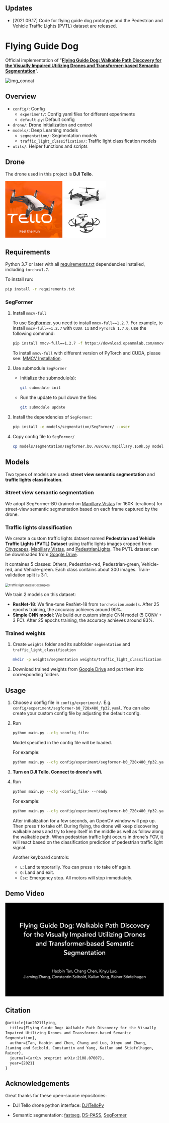 ## Updates

- [2021.09.17] Code for flying guide dog prototype and the Pedestrian and Vehicle Traffic Lights (PVTL) dataset are released.

# Flying Guide Dog

Official implementation of "**[Flying Guide Dog: Walkable Path Discovery for the Visually Impaired Utilizing Drones and Transformer-based Semantic Segmentation](https://arxiv.org/abs/2108.07007)**".

![img_concat](assets/paper_banner.png)



## Overview

- `config/`: Config
  - `experiment/`: Config yaml files for different experiments
  - `default.py`: Default config
- `drone/`: Drone initialization and control
- `models/`: Deep Learning models
  - `segmentation/`: Segmentation models
  - `traffic_light_classification/`: Traffic light classification models
- `utils/`: Helper functions and scripts



## Drone

The drone used in this project is **DJI Tello**.

<img src="assets/DJI-Tello.png" alt="DJI-Tello" style="zoom: 50%;" />



## Requirements

Python 3.7 or later with all [requirements.txt](./requirements.txt) dependencies installed, including `torch>=1.7`. 

To install run:

```bash
pip install -r requirements.txt
```

### SegFormer

1. Install `mmcv-full`

   To use [SegFormer](https://github.com/NVlabs/SegFormer), you need to install `mmcv-full==1.2.7`. For example, to install `mmcv-full==1.2.7` with `CUDA 11` and `PyTorch 1.7.0`, use the following command:

   ```bash
   pip install mmcv-full==1.2.7 -f https://download.openmmlab.com/mmcv/dist/cu110/torch1.7.0/index.html
   ```

   To install `mmcv-full` with different version of PyTorch and CUDA, please see: [MMCV Installation](https://mmcv.readthedocs.io/en/latest/get_started/installation.html).

2. Use submodule `SegFormer` 

   - Initialize the submodule(s):

     ```bash
     git submodule init
     ```

   - Run the update to pull down the files:

     ```bash
     git submodule update
     ```

3. Install the dependencies of `SegFormer`:

   ```bash
   pip install -e models/segmentation/SegFormer/ --user
   ```

4. Copy config file to `SegFormer/`

   ```bash
   cp models/segmentation/segformer.b0.768x768.mapillary.160k.py models/segmentation/SegFormer/local_configs/segformer/B0
   ```



## Models

Two types of models are used: **street view semantic segmentation** and **traffic lights classification**.

### Street view semantic segmentation

We adopt SegFormer-B0 (trained on [Mapillary Vistas](https://www.mapillary.com/dataset/vistas) for 160K iterations) for street-view semantic segmentation based on each frame captured by the drone.

### Traffic lights classification

We create a custom traffic lights dataset named **Pedestrian and Vehicle Traffic Lights (PVTL) Dataset** using traffic lights images cropped from  [Cityscapes](https://www.cityscapes-dataset.com/), [Mapillary Vistas](https://www.mapillary.com/dataset/vistas), and [PedestrianLights](https://www.uni-muenster.de/PRIA/en/forschung/index.shtml). The PVTL dataset can be downloaded from [Google Drive](https://drive.google.com/drive/folders/1UFcr-b4Ci5BsA72TZWJ77n-J3aneli6l?usp=sharing).

It containes 5 classes: Others, Pedestrian-red, Pedestrian-green, Vehicle-red, and Vehicle-green. Each class contains about 300 images. Train-validation split is 3:1.

<img src="/Users/EckoTan/Documents/cvhci_project/ROBIO/walkable-path-discovery-utilizing-drones/assets/traffic_light_eg.png" alt="Traffic light dataset examples" style="zoom: 67%;" />

We train 2 models on this dataset:

- **ResNet-18**: We fine-tune ResNet-18 from `torchvision.models`. After 25 epochs training, the accuracy achieves around 90%.
- **Simple CNN model**: We build our custom simple CNN model (5 CONV + 3 FC). After 25 epochs training, the accuracy achieves around 83%.

### Trained weights

1. Create `weights` folder and its subfolder `segmentation` and `traffic_light_classification`

   ```bash
   mkdir -p weights/segmentation weights/traffic_light_classification
   ```

2. Download trained weights from [Google Drive](https://drive.google.com/drive/folders/1efvfGxh2f1nCppO9YaPn6SyUQjG--QkC?usp=sharing) and put them into corresponding folders

    

## Usage

1. Choose a config file in `config/experiment/`. E.g. `config/experiment/segformer-b0_720x480_fp32.yaml`. You can also create your custom config file by adjusting the default config.

2. Run

   ```bash
   python main.py --cfg <config_file>
   ```

   Model specified in the config file will be loaded.

   For example:

   ```bash
   python main.py --cfg config/experiment/segformer-b0_720x480_fp32.yaml
   ```

3. **Turn on DJI Tello. Connect to drone's wifi.** 

4. Run

   ```bash
   python main.py --cfg <config_file> --ready
   ```

   For example:

   ```bash
   python main.py --cfg config/experiment/segformer-b0_720x480_fp32.yaml --ready
   ```

   After initialization for a few seconds, an OpenCV window will pop up. Then press `T` to take off. During flying, the drone will keep discovering walkable areas and try to keep itself in the middle as well as follow along the walkable path. When pedestrian traffic light occurs in drone's FOV, it will react based on the classification prediction of pedestrian traffic light signal.

   Another keyboard controls:

   - `L`: Land temporarily. You can press `T` to take off again.
   - `Q`: Land and exit.
   - `Esc`: Emergency stop. All motors will stop immediately.

## Demo Video

[![Video](assets/drone_demo_video_cover.png)](https://youtu.be/lBYnu3mm6pY "Video on Youtube")

## Citation

```
@article{tan2021flying,
  title={Flying Guide Dog: Walkable Path Discovery for the Visually Impaired Utilizing Drones and Transformer-based Semantic Segmentation},
  author={Tan, Haobin and Chen, Chang and Luo, Xinyu and Zhang, Jiaming and Seibold, Constantin and Yang, Kailun and Stiefelhagen, Rainer},
  journal={arXiv preprint arXiv:2108.07007},
  year={2021}
}
```

## Acknowledgements

Great thanks for these open-source repositories: 

- DJI Tello drone python interface: [DJITelloPy](https://github.com/damiafuentes/DJITelloPy)

- Semantic segmentation: [fastseg](https://github.com/ekzhang/fastseg), [DS-PASS](https://github.com/elnino9ykl/DS-PASS), [SegFormer](https://github.com/NVlabs/SegFormer)
